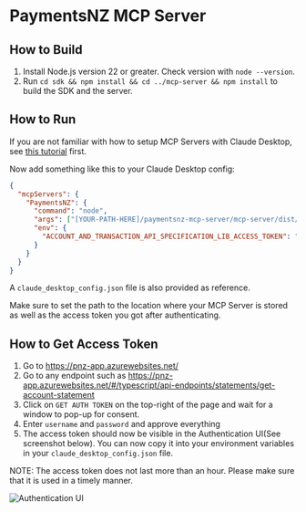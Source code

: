 # PaymentsNZ MCP Server

## How to Build

1. Install Node.js version 22 or greater. Check version with `node --version`.
2. Run `cd sdk && npm install && cd ../mcp-server && npm install` to build the SDK and the server.

## How to Run

If you are not familiar with how to setup MCP Servers with Claude Desktop, see [this tutorial](https://modelcontextprotocol.io/quickstart/user) first.

Now add something like this to your Claude Desktop config:

```json
{
  "mcpServers": {
    "PaymentsNZ": {
      "command": "node",
      "args": ["[YOUR-PATH-HERE]/paymentsnz-mcp-server/mcp-server/dist/index.js"],
      "env": {
        "ACCOUNT_AND_TRANSACTION_API_SPECIFICATION_LIB_ACCESS_TOKEN": "[YOUR-ACCESS-TOKEN-HERE]"
      }
    }
  }
}
```

A `claude_desktop_config.json` file is also provided as reference.

Make sure to set the path to the location where your MCP Server is stored as well as the access token you got after authenticating.

## How to Get Access Token

1. Go to https://pnz-app.azurewebsites.net/
2. Go to any endpoint such as https://pnz-app.azurewebsites.net/#/typescript/api-endpoints/statements/get-account-statement
3. Click on `GET AUTH TOKEN` on the top-right of the page and wait for a window to pop-up for consent.
4. Enter `username` and `password` and approve everything
5. The access token should now be visible in the Authentication UI(See screenshot below). You can now copy it into your environment variables in your `claude_desktop_config.json` file.

NOTE: The access token does not last more than an hour. Please make sure that it is used in a timely manner.

![Authentication UI](auth.png)
